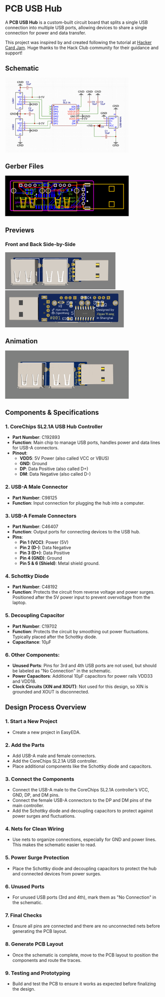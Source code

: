 # PCB USB Hub

A **PCB USB Hub** is a custom-built circuit board that splits a single USB connection into multiple USB ports, allowing devices to share a single connection for power and data transfer.

This project was inspired by and created following the tutorial at [Hacker Card Jam](https://jams.hackclub.com/batch/usb-hub). Huge thanks to the Hack Club community for their guidance and support!

## Schematic
<img src="schematic.png" alt="Schematic" width="400px"/>

## Gerber Files  
<img src="gerber@2.5x.png" alt="Gerber Preview" width="400px"/>

## Previews  
### Front and Back Side-by-Side  
<div align="left">
  <img src="front-preview.png" alt="Front View" height="120"/>
  <img src="back-preview.png" alt="Back View" height="120"/>
</div>

## Animation  
<img src="animation-preview.gif" alt="Animation" width="400"/>

## Components & Specifications

### 1. **CoreChips SL2.1A USB Hub Controller**
   - **Part Number**: C192893
   - **Function**: Main chip to manage USB ports, handles power and data lines for USB-A connectors.
   - **Pinout**:
     - **VDD5**: 5V Power (also called VCC or VBUS)
     - **GND**: Ground
     - **DP**: Data Positive (also called D+)
     - **DM**: Data Negative (also called D-)

### 2. **USB-A Male Connector**  
   - **Part Number**: C98125  
   - **Function**: Input connection for plugging the hub into a computer.

### 3. **USB-A Female Connectors**  
   - **Part Number**: C46407  
   - **Function**: Output ports for connecting devices to the USB hub.
   - **Pins**: 
     - **Pin 1 (VCC)**: Power (5V)
     - **Pin 2 (D-)**: Data Negative
     - **Pin 3 (D+)**: Data Positive
     - **Pin 4 (GND)**: Ground
     - **Pin 5 & 6 (Shield)**: Metal shield ground.

### 4. **Schottky Diode**  
   - **Part Number**: C48192  
   - **Function**: Protects the circuit from reverse voltage and power surges. Positioned after the 5V power input to prevent overvoltage from the laptop.

### 5. **Decoupling Capacitor**  
   - **Part Number**: C19702  
   - **Function**: Protects the circuit by smoothing out power fluctuations. Typically placed after the Schottky diode.
   - **Capacitance**: 10µF

### 6. **Other Components**:
   - **Unused Ports**: Pins for 3rd and 4th USB ports are not used, but should be labeled as "No Connection" in the schematic.
   - **Power Capacitors**: Additional 10µF capacitors for power rails VDD33 and VDD18.
   - **Clock Circuits (XIN and XOUT)**: Not used for this design, so XIN is grounded and XOUT is disconnected.

## Design Process Overview

### 1. **Start a New Project**
   - Create a new project in EasyEDA.

### 2. **Add the Parts**
   - Add USB-A male and female connectors.
   - Add the CoreChips SL2.1A USB controller.
   - Place additional components like the Schottky diode and capacitors.

### 3. **Connect the Components**
   - Connect the USB-A male to the CoreChips SL2.1A controller’s VCC, GND, DP, and DM pins.
   - Connect the female USB-A connectors to the DP and DM pins of the main controller.
   - Add the Schottky diode and decoupling capacitors to protect against power surges and fluctuations.

### 4. **Nets for Clean Wiring**
   - Use nets to organize connections, especially for GND and power lines. This makes the schematic easier to read.

### 5. **Power Surge Protection**
   - Place the Schottky diode and decoupling capacitors to protect the hub and connected devices from power surges.

### 6. **Unused Ports**
   - For unused USB ports (3rd and 4th), mark them as "No Connection" in the schematic.

### 7. **Final Checks**
   - Ensure all pins are connected and there are no unconnected nets before generating the PCB layout.

### 8. **Generate PCB Layout**
   - Once the schematic is complete, move to the PCB layout to position the components and route the traces.

### 9. **Testing and Prototyping**
   - Build and test the PCB to ensure it works as expected before finalizing the design.
